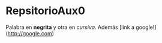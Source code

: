 # RepsitorioAux0
Palabra en **negrita** y otra en *cursiva*. Además [link a google!] (http://google.com)

